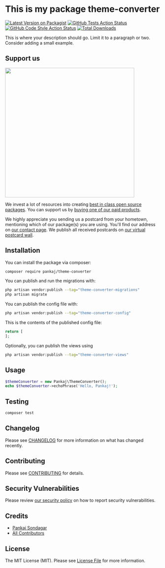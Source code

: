 # This is my package theme-converter

[![Latest Version on Packagist](https://img.shields.io/packagist/v/pankaj/theme-converter.svg?style=flat-square)](https://packagist.org/packages/pankaj/theme-converter)
[![GitHub Tests Action Status](https://img.shields.io/github/actions/workflow/status/pankaj/theme-converter/run-tests.yml?branch=main&label=tests&style=flat-square)](https://github.com/pankaj/theme-converter/actions?query=workflow%3Arun-tests+branch%3Amain)
[![GitHub Code Style Action Status](https://img.shields.io/github/actions/workflow/status/pankaj/theme-converter/fix-php-code-style-issues.yml?branch=main&label=code%20style&style=flat-square)](https://github.com/pankaj/theme-converter/actions?query=workflow%3A"Fix+PHP+code+style+issues"+branch%3Amain)
[![Total Downloads](https://img.shields.io/packagist/dt/pankaj/theme-converter.svg?style=flat-square)](https://packagist.org/packages/pankaj/theme-converter)

This is where your description should go. Limit it to a paragraph or two. Consider adding a small example.

## Support us

[<img src="https://github-ads.s3.eu-central-1.amazonaws.com/theme-converter.jpg?t=1" width="419px" />](https://spatie.be/github-ad-click/theme-converter)

We invest a lot of resources into creating [best in class open source packages](https://spatie.be/open-source). You can support us by [buying one of our paid products](https://spatie.be/open-source/support-us).

We highly appreciate you sending us a postcard from your hometown, mentioning which of our package(s) you are using. You'll find our address on [our contact page](https://spatie.be/about-us). We publish all received postcards on [our virtual postcard wall](https://spatie.be/open-source/postcards).

## Installation

You can install the package via composer:

```bash
composer require pankaj/theme-converter
```

You can publish and run the migrations with:

```bash
php artisan vendor:publish --tag="theme-converter-migrations"
php artisan migrate
```

You can publish the config file with:

```bash
php artisan vendor:publish --tag="theme-converter-config"
```

This is the contents of the published config file:

```php
return [
];
```

Optionally, you can publish the views using

```bash
php artisan vendor:publish --tag="theme-converter-views"
```

## Usage

```php
$themeConverter = new Pankaj\ThemeConverter();
echo $themeConverter->echoPhrase('Hello, Pankaj!');
```

## Testing

```bash
composer test
```

## Changelog

Please see [CHANGELOG](CHANGELOG.md) for more information on what has changed recently.

## Contributing

Please see [CONTRIBUTING](CONTRIBUTING.md) for details.

## Security Vulnerabilities

Please review [our security policy](../../security/policy) on how to report security vulnerabilities.

## Credits

- [Pankaj Sondagar](https://github.com/139882819+pankajsondagar07)
- [All Contributors](../../contributors)

## License

The MIT License (MIT). Please see [License File](LICENSE.md) for more information.
